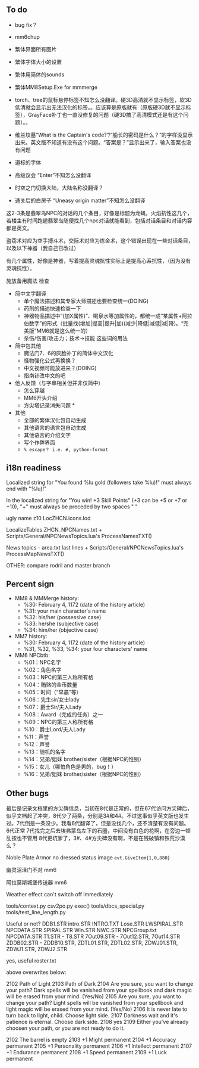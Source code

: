 ## To do

* bug fix？
* mm6chup

* 繁体界面所有图片
* 繁体字体大小的设置
* 繁体用简体的sounds
* 繁体MM8Setup.Exe for mmmerge

* torch、tree的鼠标悬停标签不知怎么没翻译。硬3D高清就不显示标签，软3D低清就会显示出无法汉化的标签。。应该算是原版就有（原版硬3D就不显示标签），GrayFace补丁也一直没修复的问题（硬3D搞了高清模式还是有这个问题）。。
* 维兰坟墓“What is the Captain's code?”/“船长的密码是什么？”的字样没显示出来。英文版不知道有没有这个问题。“答案是？”显示出来了，输入答案也没有问题
* 道标的字体
* 高级议会 “Enter”不知怎么没翻译
* 时空之门切换大陆，大陆名称没翻译？
* 通关后的白房子 “Uneasy origin matter”不知怎么没翻译

这2-3条是翡翠岛NPC的对话的几个条目，好像是标题为龙蝇，火焰抗性这几个，若楼主有时间跑趟翡翠岛随便找几个npc对话就能看到，包括对话条目和对话内容都是英文。

盗窃术对应为空手搏斗术，交际术对应为炼金术，这个错误出现在一些对话条目，以及以下神器（我自己已改过）

有几个属性，好像是神器，写着提高灵魂抗性实际上是提高心系抗性，（因为没有灵魂抗性）。

施放备用魔法 检查

* 简中文字翻译
  * 单个魔法描述和其专家大师描述也要检查统一(DOING)
  * 药剂的描述快速检查一下
  * 神器物品描述中“(加X属性)”、喝泉水等加属性的，都统一成“某属性+阿拉伯数字”的形式（批量找(增加|提高|提升|加)(减少|降低|减低|减|降)。“完美版”MM6就是这么统一的）
  * 杀伤/伤害/攻击力；技术->技能 这些词的用法
* 简中包其他
  * 魔法门7、6的灰脸补丁的简体中文汉化
  * 怪物强化公式再换换？
  * 中文视频可能放进来？(DOING)
  * 指南针改中文的吧
* 他人反馈（与字串相关但并非仅简中）
  * 怎么穿越
  * MM6开头介绍
  * 方尖塔记录消失问题 *
* 其他
  * 全部的繁体汉化包自动生成
  * 其他语言的语言包自动生成
  * 其他语言的介绍文字
  * 写个作弊界面
  * `% escape？ i.e. #, python-format`

## i18n readiness

Localized string for "You found %lu gold (followers take %lu)!" must always end with "%lu)!"

In the localized string for "You win!  +3 Skill Points" (+3 can be +5 or +7 or +10), "+" must always be preceded by two spaces "  "

ugly name z10 LocZHCN.icons.lod

LocalizeTables.ZHCN_NPCNames.txt   +   Scripts/General/NPCNewsTopics.lua's ProcessNamesTXT()

News topics - area.txt last lines   +   Scripts/General/NPCNewsTopics.lua's ProcessMapNewsTXT()

OTHER: compare rodril and master branch

## Percent sign

* MM8 & MMMerge history:
  * %30: February 4, 1172 (date of the history article)
  * %31: your main character's name
  * %32: his/her (possessive case)
  * %33: he/she (subjective case)
  * %34: him/her (objective case)
* MM7 history:
  * %30: February 4, 1172 (date of the history article)
  * %31, %32, %33, %34: your four characters' name
* MM6 NPCbtb:
  * %01：NPC名字
  * %02：角色名字
  * %03：NPC的第三人称所有格
  * %04：贿赂的金币数量
  * %05：时间（“早晨”等）
  * %06：先生sir/女士lady
  * %07：爵士Sir/夫人Lady
  * %08：Award（完成的任务）之一
  * %09：NPC的第三人称所有格
  * %10：爵士Lord/夫人Lady
  * %11：声誉
  * %12：声誉
  * %13：随机的名字
  * %14：兄弟/姐妹 brother/sister（根据NPC的性别）
  * %15：女儿（哪怕角色是男的，bug！）
  * %16：兄弟/姐妹 brother/sister（根据NPC的性别）

## Other bugs

最后是记录文档里的方尖碑信息，当初在8代是正常的，但在67代访问方尖碑后，似乎文档起了冲突，8代少了两条，分别是3#和4#。不过这事似乎英文版也发生过。7代倒是一条没少。我看6代翻译了，但是没找几个，还不清楚有没有问题。
6代正常
7代找完之后去埃弗蒙岛左下的石圈，中间没有白色的花啊，在旁边一顿乱按也不管用
8代更坑爹了，3#、4#方尖碑没有啊，不是在残破镇和铁荒沙漠么？

Noble Plate Armor no dressed status image `evt.GiveItem{1,0,880}`

幽灵沼泽门不对 mm6

阿拉莫斯城堡传送器 mm6

Weather effect can't switch off immediately

tools/context.py
csv2po.py exec()
tools/dbcs_special.py
tools/test_line_length.py

Useful or not?
DDB1.STR
intro.STR
INTRO.TXT
Lose.STR
LWSPIRAL.STR
NPCDATA.STR
SPIRAL.STR
Win.STR
NWC.STR
NPCGroup.txt
NPCDATA.STR
T1.STR - T8.STR
7Out09.STR - 7Out12.STR, 7Out14.STR
ZDDB02.STR - ZDDB10.STR, ZDTL01.STR, ZDTL02.STR, ZDWJ01.STR, ZDWJ1.STR, ZDWJ2.STR

yes, useful
roster.txt

above overwrites below:

2102	Path of Light
2103	Path of Dark
2104	Are you sure, you want to change your path? Dark spells will be vanished from your spellbook and dark magic will be erased from your mind. (Yes/No)
2105	Are you sure, you want to change your path? Light spells will be vanished from your spellbook and light magic will be erased from your mind. (Yes/No)
2106	It is never late to turn back to light, child. Choose light side.
2107	Darkness wait and it's patience is eternal. Choose dark side.
2108	yes
2109	Either you've already choosen your path, or you are not ready to do it.

2102	The barrel is empty
2103	+1 Might permanent
2104	+1 Accuracy permanent
2105	+1 Personality permanent
2106	+1 Intellect permanent
2107	+1 Endurance permanent
2108	+1 Speed permanent
2109	+1 Luck permanent
